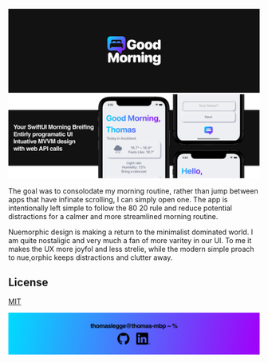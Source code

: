 ![Header](images/header.png)
![Sample1](images/sample1.png)

The goal was to consolodate my morning routine, rather than jump between apps that have infinate scrolling, I can simply open one. The app is intentionally left simple to follow the 80 20 rule and reduce potential distractions for a calmer and more streamlined morning routine. 

Nuemorphic design is making a return to the minimalist dominated world. I am quite nostaligic and very much a fan of more varitey in our UI. To me it makes the UX more joyfol and less strelie, while the modern simple proach to nue,orphic keeps distractions and clutter away.

## License
[MIT](https://choosealicense.com/licenses/mit/)

![Footer](images/footer.png)
